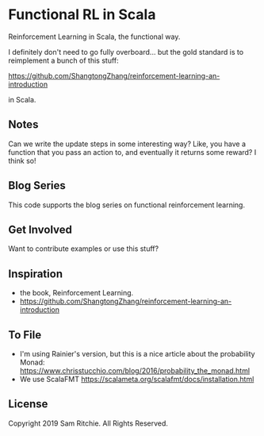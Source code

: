 # Functional RL in Scala

Reinforcement Learning in Scala, the functional way.

I definitely don't need to go fully overboard... but the gold standard is to reimplement a bunch of this stuff:

https://github.com/ShangtongZhang/reinforcement-learning-an-introduction

in Scala.

## Notes

Can we write the update steps in some interesting way? Like, you have a function that you pass an action to, and eventually it returns some reward? I think so!

## Blog Series

This code supports the blog series on functional reinforcement learning.

## Get Involved

Want to contribute examples or use this stuff?

## Inspiration

- the book, Reinforcement Learning.
- https://github.com/ShangtongZhang/reinforcement-learning-an-introduction

## To File

- I'm using Rainier's version, but this is a nice article about the
probability Monad:
https://www.chrisstucchio.com/blog/2016/probability_the_monad.html
- We use ScalaFMT https://scalameta.org/scalafmt/docs/installation.html


## License

Copyright 2019 Sam Ritchie. All Rights Reserved.
